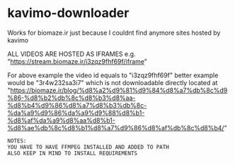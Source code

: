 ﻿# kavimo-downloader
Works for biomaze.ir just because I couldnt find anymore sites hosted by kavimo

ALL VIDEOS ARE HOSTED AS IFRAMES e.g. "https://stream.biomaze.ir/i3zqz9fhf69f/iframe"

For above example the video id equals to "i3zqz9fhf69f"
better example would be "3r4w232sa3i7" which is not downloadable directly 
located at "https://biomaze.ir/blog/%d8%a2%d9%81%d9%84%d8%a7%db%8c%d9%86-%d8%b2%db%8c%d8%b3%d8%aa-%d8%b4%d9%86%d8%a7%d8%b3%db%8c-%da%a9%d9%86%da%a9%d9%88%d8%b1-%d8%af%da%a9%d8%aa%d8%b1-%d8%ae%db%8c%d8%b1%d8%a7%d9%86%d8%af%db%8c%d8%b4/"

    NOTES:
    YOU HAVE TO HAVE FFMPEG INSTALLED AND ADDED TO PATH
    ALSO KEEP IN MIND TO INSTALL REQUIREMENTS


